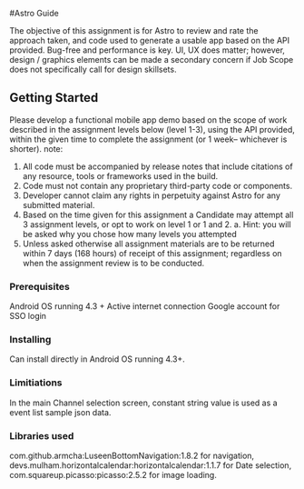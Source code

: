 #Astro Guide

The objective of this assignment is for Astro to review and rate the approach taken, and
code used to generate a usable app based on the API provided.
Bug-free and performance is key. UI, UX does matter; however, design / graphics
elements can be made a secondary concern if Job Scope does not specifically call for
design skillsets.

## Getting Started

Please develop a functional mobile app demo based on the scope of work described in
the assignment levels below (level 1-3), using the API provided, within the given time to
complete the assignment (or 1 week– whichever is shorter). note:
1. All code must be accompanied by release notes that include citations of any
resource, tools or frameworks used in the build.
2. Code must not contain any proprietary third-party code or components.
3. Developer cannot claim any rights in perpetuity against Astro for any submitted
material.
4. Based on the time given for this assignment a Candidate may attempt all 3
assignment levels, or opt to work on level 1 or 1 and 2.
a. Hint: you will be asked why you chose how many levels you attempted
5. Unless asked otherwise all assignment materials are to be returned within 7 days
(168 hours) of receipt of this assignment; regardless on when the assignment
review is to be conducted.


### Prerequisites

Android OS running 4.3 +
Active internet connection
Google account for SSO login


### Installing
Can install directly in Android OS running 4.3+.

### Limitiations
 In the main Channel selection screen, constant string value is used as a event list sample json data.

 ### Libraries used
com.github.armcha:LuseenBottomNavigation:1.8.2 for navigation,
devs.mulham.horizontalcalendar:horizontalcalendar:1.1.7 for Date selection,
com.squareup.picasso:picasso:2.5.2 for image loading.

